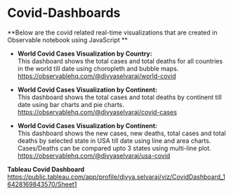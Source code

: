 # Covid-Dashboards

**Below are the covid related real-time visualizations that are created in Observable notebook using JavaScript
**
* **World Covid Cases Visualization by Country:**
<br>This dashboard shows the total cases and total deaths for all countries in the world till date using choropleth and bubble maps.
<br>https://observablehq.com/@divyaselvaraj/world-covid

* **World Covid Cases Visualization by Continent:**
<br>This dashboard shows the total cases and total deaths by continent till date using bar charts and pie charts.
<br>https://observablehq.com/@divyaselvaraj/covid-cases

* **World Covid Cases Visualization by Continent:**
<br>This dashboard shows the new cases, new deaths, total cases and total deaths by selected state in USA till date using line and area charts. Cases/Deaths can be compared upto 3 states using multi-line plot.
<br>https://observablehq.com/@divyaselvaraj/usa-covid

**Tableau Covid Dashboard**
https://public.tableau.com/app/profile/divya.selvaraj/viz/CovidDashboard_16428169843570/Sheet1
